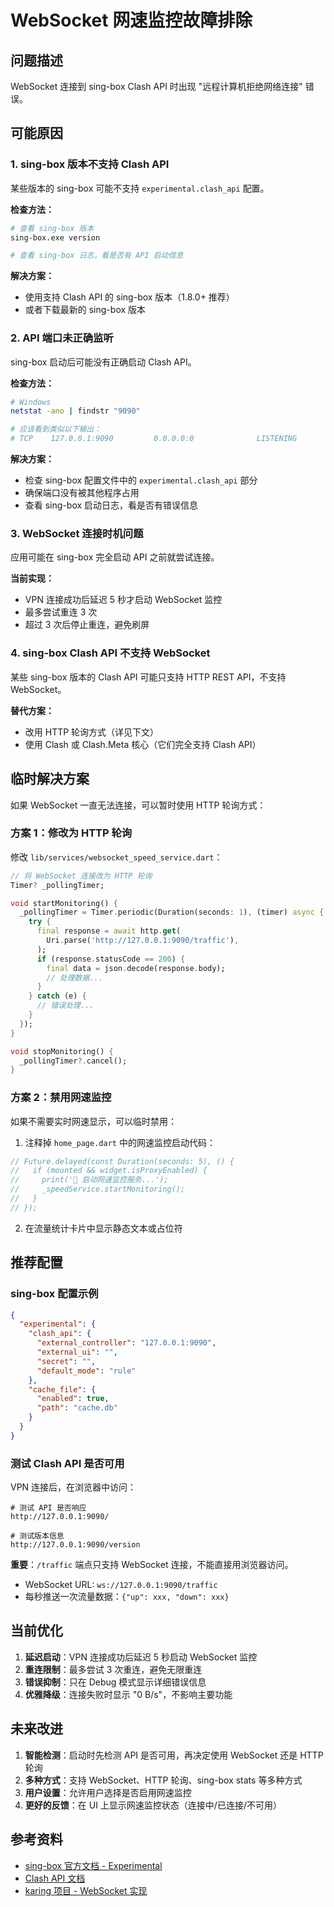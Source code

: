 # WebSocket 网速监控故障排除

## 问题描述

WebSocket 连接到 sing-box Clash API 时出现 "远程计算机拒绝网络连接" 错误。

## 可能原因

### 1. sing-box 版本不支持 Clash API
某些版本的 sing-box 可能不支持 `experimental.clash_api` 配置。

**检查方法：**
```bash
# 查看 sing-box 版本
sing-box.exe version

# 查看 sing-box 日志，看是否有 API 启动信息
```

**解决方案：**
- 使用支持 Clash API 的 sing-box 版本（1.8.0+ 推荐）
- 或者下载最新的 sing-box 版本

### 2. API 端口未正确监听
sing-box 启动后可能没有正确启动 Clash API。

**检查方法：**
```bash
# Windows
netstat -ano | findstr "9090"

# 应该看到类似以下输出：
# TCP    127.0.0.1:9090         0.0.0.0:0              LISTENING       12345
```

**解决方案：**
- 检查 sing-box 配置文件中的 `experimental.clash_api` 部分
- 确保端口没有被其他程序占用
- 查看 sing-box 启动日志，看是否有错误信息

### 3. WebSocket 连接时机问题
应用可能在 sing-box 完全启动 API 之前就尝试连接。

**当前实现：**
- VPN 连接成功后延迟 5 秒才启动 WebSocket 监控
- 最多尝试重连 3 次
- 超过 3 次后停止重连，避免刷屏

### 4. sing-box Clash API 不支持 WebSocket
某些 sing-box 版本的 Clash API 可能只支持 HTTP REST API，不支持 WebSocket。

**替代方案：**
- 改用 HTTP 轮询方式（详见下文）
- 使用 Clash 或 Clash.Meta 核心（它们完全支持 Clash API）

## 临时解决方案

如果 WebSocket 一直无法连接，可以暂时使用 HTTP 轮询方式：

### 方案 1：修改为 HTTP 轮询

修改 `lib/services/websocket_speed_service.dart`：

```dart
// 将 WebSocket 连接改为 HTTP 轮询
Timer? _pollingTimer;

void startMonitoring() {
  _pollingTimer = Timer.periodic(Duration(seconds: 1), (timer) async {
    try {
      final response = await http.get(
        Uri.parse('http://127.0.0.1:9090/traffic'),
      );
      if (response.statusCode == 200) {
        final data = json.decode(response.body);
        // 处理数据...
      }
    } catch (e) {
      // 错误处理...
    }
  });
}

void stopMonitoring() {
  _pollingTimer?.cancel();
}
```

### 方案 2：禁用网速监控

如果不需要实时网速显示，可以临时禁用：

1. 注释掉 `home_page.dart` 中的网速监控启动代码：
```dart
// Future.delayed(const Duration(seconds: 5), () {
//   if (mounted && widget.isProxyEnabled) {
//     print('🚀 启动网速监控服务...');
//     _speedService.startMonitoring();
//   }
// });
```

2. 在流量统计卡片中显示静态文本或占位符

## 推荐配置

### sing-box 配置示例

```json
{
  "experimental": {
    "clash_api": {
      "external_controller": "127.0.0.1:9090",
      "external_ui": "",
      "secret": "",
      "default_mode": "rule"
    },
    "cache_file": {
      "enabled": true,
      "path": "cache.db"
    }
  }
}
```

### 测试 Clash API 是否可用

VPN 连接后，在浏览器中访问：

```
# 测试 API 是否响应
http://127.0.0.1:9090/

# 测试版本信息
http://127.0.0.1:9090/version
```

**重要**：`/traffic` 端点只支持 WebSocket 连接，不能直接用浏览器访问。
- WebSocket URL: `ws://127.0.0.1:9090/traffic`
- 每秒推送一次流量数据：`{"up": xxx, "down": xxx}`

## 当前优化

1. **延迟启动**：VPN 连接成功后延迟 5 秒启动 WebSocket 监控
2. **重连限制**：最多尝试 3 次重连，避免无限重连
3. **错误抑制**：只在 Debug 模式显示详细错误信息
4. **优雅降级**：连接失败时显示 "0 B/s"，不影响主要功能

## 未来改进

1. **智能检测**：启动时先检测 API 是否可用，再决定使用 WebSocket 还是 HTTP 轮询
2. **多种方式**：支持 WebSocket、HTTP 轮询、sing-box stats 等多种方式
3. **用户设置**：允许用户选择是否启用网速监控
4. **更好的反馈**：在 UI 上显示网速监控状态（连接中/已连接/不可用）

## 参考资料

- [sing-box 官方文档 - Experimental](https://sing-box.sagernet.org/configuration/experimental/)
- [Clash API 文档](https://clash.gitbook.io/doc/restful-api)
- [karing 项目 - WebSocket 实现](https://github.com/KaringX/karing)

